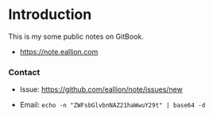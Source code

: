 # Introduction

This is my some public notes on GitBook.

- <https://note.eallion.com>

### Contact

- Issue: <https://github.com/eallion/note/issues/new>

- Email: `echo -n "ZWFsbGlvbnNAZ21haWwuY29t" | base64 -d`